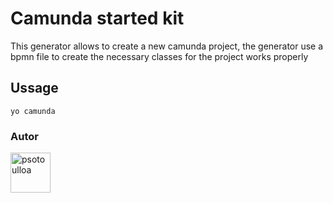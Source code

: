# Camunda started kit
This generator allows to create a new camunda project, the generator use a bpmn file to create the necessary classes for the project works properly 

## Ussage

``` 
yo camunda
``` 


### Autor

<a href="http://www.nekst.me/" target="_blank" title="psotoulloa">
  <img src="https://github.com/psotoulloa.png?size=64" width="64" height="64" alt="psotoulloa">
</a>
